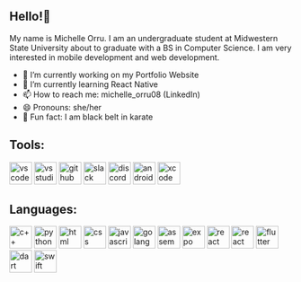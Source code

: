 ## Hello!👋
My name is Michelle Orru. I am an undergraduate student at Midwestern State University about to graduate with a BS in Computer Science. I am very interested in mobile development and web development. 


- 🔭 I’m currently working on my Portfolio Website
- 🌱 I’m currently learning React Native
- 📫 How to reach me: michelle_orru08 (LinkedIn)
- 😄 Pronouns: she/her
- 🥋 Fun fact: I am black belt in karate


## Tools: 
<img src='https://github.com/michelle083/michelle083/assets/100542045/e1fb13cf-e703-424d-8c79-ca280587bbd3' alt= 'vscode' height= '40'>
<img src='https://github.com/michelle083/michelle083/assets/100542045/ea85b001-fb76-4def-a8c7-4b6f7f51b33f' alt= 'vs studio' height= '40'>
<img src='https://github.com/michelle083/michelle083/assets/100542045/c28ad09a-4b48-4da2-9298-9c3c6011465d' alt='github' height= '40'>
<img src='https://github.com/michelle083/michelle083/assets/100542045/e47fdaab-6f43-4ba8-b1d5-b7f4add6f685' alt='slack' height= '40'>
<img src='https://github.com/michelle083/michelle083/assets/100542045/1eeae0e0-f4ab-46e1-9704-3c461aaad077' alt='discord' height= '40'>
<img src='https://github.com/michelle083/michelle083/assets/100542045/78ec0c37-734a-4e65-87b2-3b5eeabac5e8' alt='android studio' height= '40'>
<img src='https://github.com/michelle083/michelle083/assets/100542045/9f1a693f-cbe3-4644-a828-2eaa647b85cf' alt='xcode' height= '40'>

## Languages: 
<img src= 'https://github.com/michelle083/michelle083/assets/100542045/5649217b-758e-4a73-90c6-22d384de9a99' alt= 'c++' height= '40'>
<img src= 'https://github.com/michelle083/michelle083/assets/100542045/73f20251-3a4e-488f-8e76-ab658638599e' alt= 'python' height= '40'>
<img src= 'https://github.com/michelle083/michelle083/assets/100542045/3a81a480-5c53-45bd-bc61-9566b1eff12e' alt= 'html' height= '40'>
<img src= 'https://github.com/michelle083/michelle083/assets/100542045/c99b337f-79fd-4628-81e7-febc1333772e' alt= 'css' height= '40'>
<img src= 'https://github.com/michelle083/michelle083/assets/100542045/439bf9a3-38a6-4399-8982-8d8af68995fb' alt= 'javascript' height= '40'>
<img src= 'https://github.com/michelle083/michelle083/assets/100542045/72b8989f-1049-4bdb-8550-7fa3fd8baf87' alt= 'golang' height= '40'>
<img src= 'https://github.com/michelle083/michelle083/assets/100542045/b0ce0966-c967-4d67-9c6a-122c7a5c2121' alt= 'assembly' height= '40'>
<img src= '' alt= 'expo' height= '40'>
<img src= '' alt= 'react' height= '40'>
<img src= '' alt= 'react native' height= '40'>
<img src= '' alt= 'flutter' height= '40'>
<img src= '' alt= 'dart' height= '40'>
<img src= '' alt= 'swift' height= '40'>
